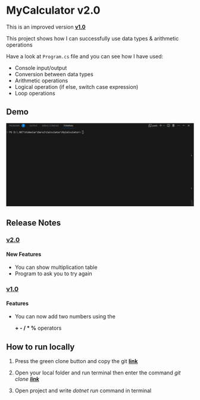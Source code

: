 # MyCalculator v2.0

This is an improved version **[v1.0](https://github.com/Jarus95/Calculator/tree/releases/v1.0)**


This project shows how I can successfully use data types &amp; arithmetic operations

Have a look at `Program.cs` file and you can see how I have used:

* Console input/output
* Conversion between data types
* Arithmetic operations 
* Logical operation (if else, switch case expression)
* Loop operations
## Demo
![demo](./assets/demo-live-2.gif)

## Release Notes

### **[v2.0](https://github.com/Jarus95/Calculator/tree/releases/v2.0)**

#### New Features
* You can show multiplication table
* Program to ask you to try again

### **[v1.0](https://github.com/Jarus95/Calculator/tree/releases/v1.0)**

#### Features
* You can now add two numbers using the 

  **+ - / * %**  operators

## How to run locally
1. Press the green clone button and copy the git **[link](https://github.com/Jarus95/Averagely.git)**




2. Open your local folder and run terminal then enter the command *git clone **[link](https://github.com/Jarus95/Averagely.git)***


3. Open project and write _dotnet run_ command in terminal
